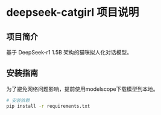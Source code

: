 # deepseek-catgirl 项目说明

## 项目简介
基于 DeepSeek-r1 1.5B 架构的猫咪拟人化对话模型。


## 安装指南
为了避免网络问题影响，提前使用modelscope下载模型到本地。
```bash
# 安装依赖
pip install -r requirements.txt
```